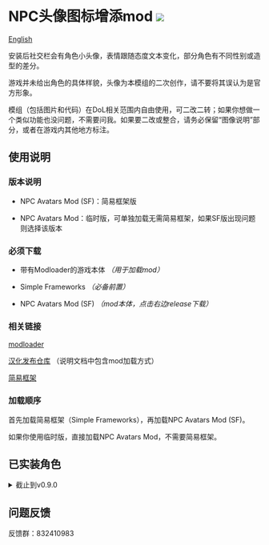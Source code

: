 # NPC头像图标增添mod <img src="https://github.com/Eudemonism00/DOL-npcicon-mods/blob/main/wip.png">

[English](https://github.com/Eudemonism00/DOL-npcicon-mods/blob/main/README-EN.md)

安装后社交栏会有角色小头像，表情跟随态度文本变化，部分角色有不同性别或造型的差分。

游戏并未给出角色的具体样貌，头像为本模组的二次创作，请不要将其误认为是官方形象。

模组（包括图片和代码）在DoL相关范围内自由使用，可二改二转；如果你想做一个类似功能也没问题，不需要问我。如果要二改或整合，请务必保留“图像说明”部分，或者在游戏内其他地方标注。

## 使用说明

### 版本说明

- NPC Avatars Mod (SF)：简易框架版

- NPC Avatars Mod：临时版，可单独加载无需简易框架，如果SF版出现问题则选择该版本

### 必须下载

- 带有Modloader的游戏本体 *（用于加载mod）*

- Simple Frameworks *（必备前置）*

- NPC Avatars Mod (SF) *（mod本体，点击右边release下载）*

### 相关链接

[modloader](https://github.com/Lyoko-Jeremie/sugarcube-2-ModLoader)

[汉化发布仓库](https://github.com/Eltirosto/Degrees-of-Lewdity-Chinese-Localization) （说明文档中包含mod加载方式）

[简易框架](https://github.com/emicoto/DOLMods/releases)

### 加载顺序

首先加载简易框架（Simple Frameworks），再加载NPC Avatars Mod (SF)。

如果你使用临时版，直接加载NPC Avatars Mod，不需要简易框架。

## 已实装角色

<details>

<summary>截止到v0.9.0</summary>

- Alex（共24张）
- Remy（共14张）
- Gwylan（共1张）
- Wren（共14张）
- Bailey（共2张）
- Jordan（共3张）
- Sydney（共112张）
- Harper（共7张）
- Whitney（共26张）
- Landry（共4张）
- Kylar（共28张）
- Darryl（共12张）
- Briar（共10张）
- Sirris（共6张）
- Robin（共24张）
- Eden（共20张）
- Quinn（共4张）
- River（共4张）
- Winter（共8张）
- Leighton（共12张）
- Avery（共20张）
- Niki（共4张）
- Ivory Wraith（共12张）
- Great Hawk（共12张）
- Mason（共12张）

如果角色显示不全，请尝试更换版本

</details>

## 问题反馈

反馈群：832410983
